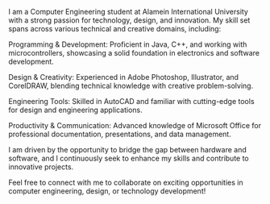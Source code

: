 I am a Computer Engineering student at Alamein International University with a strong passion for technology, design, and innovation. My skill set spans across various technical and creative domains, including:

Programming & Development: Proficient in Java, C++, and working with microcontrollers, showcasing a solid foundation in electronics and software development.

Design & Creativity: Experienced in Adobe Photoshop, Illustrator, and CorelDRAW, blending technical knowledge with creative problem-solving.

Engineering Tools: Skilled in AutoCAD and familiar with cutting-edge tools for design and engineering applications.

Productivity & Communication: Advanced knowledge of Microsoft Office for professional documentation, presentations, and data management.

I am driven by the opportunity to bridge the gap between hardware and software, and I continuously seek to enhance my skills and contribute to innovative projects.

Feel free to connect with me to collaborate on exciting opportunities in computer engineering, design, or technology development!
